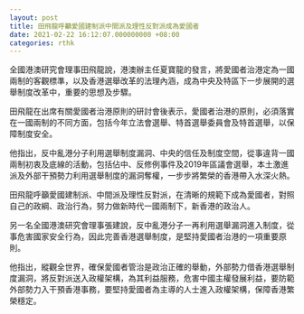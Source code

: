 ```yaml
---
layout: post
title: 田飛龍呼籲愛國建制派中間派及理性反對派成為愛國者　
date: 2021-02-22 16:12:07.000000000 +08:00
categories: rthk
---
```


全國港澳研究會理事田飛龍說，港澳辦主任夏寶龍的發言，將愛國者治港定為一國兩制的客觀標準，以及香港選舉改革的法理內涵，成為中央及特區下一步展開的選舉制度改革中，重要的思想及步驟。

田飛龍在出席有關愛國者治港原則的研討會後表示，愛國者治港的原則，必須落實在一國兩制的不同方面，包括今年立法會選舉、特首選舉委員會及特首選舉，以保障制度安全。

他指出，反中亂港分子利用選舉制度漏洞、中央的信任及制度空間，從事違背一國兩制初衷及底線的活動，包括佔中、反修例事件及2019年區議會選舉，本土激進派及外部干預勢力利用選舉制度的漏洞奪權，一步步將繁榮的香港帶入水深火熱。

田飛龍呼籲愛國建制派、中間派及理性反對派，在清晰的規範下成為愛國者，對照自己的政綱、政治行為，努力做新時代一國兩制下，新香港的政治人。

另一名全國港澳研究會理事張建說，反中亂港分子一再利用選舉漏洞進入制度，從事危害國家安全行為，因此完善香港選舉制度，是堅持愛國者治港的一項重要原則。

他指出，縱觀全世界，確保愛國者管治是政治正確的舉動，外部勢力借香港選舉制度漏洞，將反對派送入政權架構，為其利益服務，危害中國主權發展利益，要防範外部勢力入干預香港事務，要堅持愛國者為主導的人士進入政權架構，保障香港繁榮穩定。

